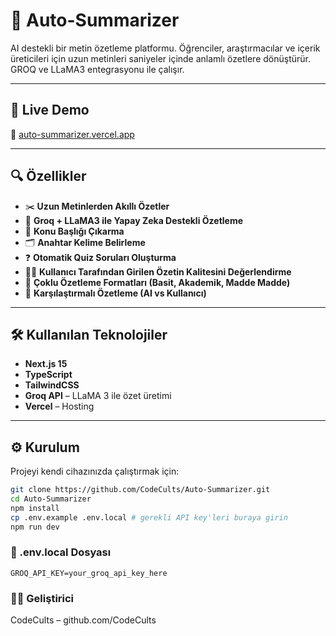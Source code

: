 # 🧠 Auto-Summarizer

AI destekli bir metin özetleme platformu. Öğrenciler, araştırmacılar ve içerik üreticileri için uzun metinleri saniyeler içinde anlamlı özetlere dönüştürür. GROQ ve LLaMA3 entegrasyonu ile çalışır.

---

## 🚀 Live Demo

🔗 [auto-summarizer.vercel.app](https://auto-summarizer.vercel.app)

---

## 🔍 Özellikler

- ✂️ **Uzun Metinlerden Akıllı Özetler**
- 🤖 **Groq + LLaMA3 ile Yapay Zeka Destekli Özetleme**
- 🧩 **Konu Başlığı Çıkarma**
- 🗂️ **Anahtar Kelime Belirleme**
- ❓ **Otomatik Quiz Soruları Oluşturma**
- 👨‍🏫 **Kullanıcı Tarafından Girilen Özetin Kalitesini Değerlendirme**
- 🔄 **Çoklu Özetleme Formatları (Basit, Akademik, Madde Madde)**
- 🧠 **Karşılaştırmalı Özetleme (AI vs Kullanıcı)**

---

## 🛠️ Kullanılan Teknolojiler

- **Next.js 15**
- **TypeScript**
- **TailwindCSS**
- **Groq API** – LLaMA 3 ile özet üretimi
- **Vercel** – Hosting

---

## ⚙️ Kurulum

Projeyi kendi cihazınızda çalıştırmak için:

```bash
git clone https://github.com/CodeCults/Auto-Summarizer.git
cd Auto-Summarizer
npm install
cp .env.example .env.local # gerekli API key'leri buraya girin
npm run dev
```

### 📁 .env.local Dosyası
```env
GROQ_API_KEY=your_groq_api_key_here
```
### 🧑‍💻 Geliştirici
CodeCults – github.com/CodeCults
